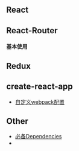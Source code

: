 ## React



## React-Router

#### 基本使用



## Redux



## create-react-app

- [自定义webpack配置](./create-react-app.md)


## Other

- [必备Dependencies](./practice/README.md)
- 



